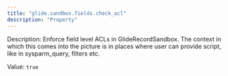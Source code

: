 ```yaml
---
title: "glide.sandbox.fields.check_acl"
description: "Property"
---
```


Description: Enforce field level ACLs in GlideRecordSandbox. The context in which this comes into the picture is in places where user can provide script, like in sysparm_query, filters etc.

Value: `true`